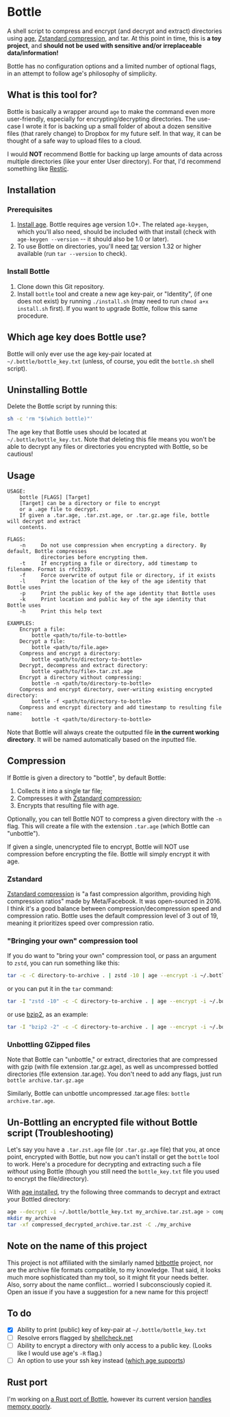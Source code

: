 # Bottle

A shell script to compress and encrypt (and decrypt and extract) directories using [age](https://github.com/FiloSottile/age), [Zstandard compression](https://facebook.github.io/zstd/), and tar. At this point in time, this is **a toy project**, and **should not be used with sensitive and/or irreplaceable data/information!**

Bottle has no configuration options and a limited number of optional flags, in an attempt to follow age's philosophy of simplicity.

## What is this tool for? 

Bottle is basically a wrapper around `age` to make the command even more user-friendly, especially for encrypting/decrypting directories. The use-case I wrote it for is backing up a small folder of about a dozen sensitive files (that rarely change) to Dropbox for my future self. In that way, it can be thought of a safe way to upload files to a cloud.

I would **NOT** recommend Bottle for backing up large amounts of data across multiple directories (like your enter User directory). For that, I'd recommend something like [Restic](https://restic.net/).

## Installation 

### Prerequisites 
1. [Install age](https://github.com/FiloSottile/age#installation). Bottle requires age version 1.0+. The related `age-keygen`, which you'll also need, should be included with that install (check with `age-keygen --version` -- it should also be 1.0 or later).
2. To use Bottle on directories, you'll need [tar](https://www.gnu.org/software/tar/) version 1.32 or higher available (run `tar --version` to check).

### Install Bottle
1. Clone down this Git repository.
2. Install `bottle` tool and create a new age key-pair, or "Identity", (if one does not exist) by running `./install.sh` (may need to run `chmod a+x install.sh` first). If you want to upgrade Bottle, follow this same procedure.

## Which age key does Bottle use?
Bottle will only ever use the age key-pair located at `~/.bottle/bottle_key.txt` (unless, of course, you edit the `bottle.sh` shell script).

## Uninstalling Bottle

Delete the Bottle script by running this:

```bash
sh -c 'rm "$(which bottle)"'
```

The age key that Bottle uses should be located at `~/.bottle/bottle_key.txt`. Note that deleting this file means you won't be able to decrypt any files or directories you encrypted with Bottle, so be cautious!

## Usage

```text
USAGE:
    bottle [FLAGS] [Target]
    [Target] can be a directory or file to encrypt
    or a .age file to decrypt.
    If given a .tar.age, .tar.zst.age, or .tar.gz.age file, bottle will decrypt and extract 
    contents.

FLAGS:
    -n     Do not use compression when encrypting a directory. By default, Bottle compresses 
           directories before encrypting them.
    -t     If encrypting a file or directory, add timestamp to filename. Format is rfc3339.
    -f     Force overwrite of output file or directory, if it exists
    -l     Print the location of the key of the age identity that Bottle uses
    -p     Print the public key of the age identity that Bottle uses
    -k     Print location and public key of the age identity that Bottle uses
    -h     Print this help text

EXAMPLES:
    Encrypt a file:
        bottle <path/to/file-to-bottle>
    Decrypt a file:
        bottle <path/to/file.age>
    Compress and encrypt a directory:
        bottle <path/to/directory-to-bottle>
    Decrypt, decompress and extract directory:
        bottle <path/to/file>.tar.zst.age
    Encrypt a directory without compressing:
        bottle -n <path/to/directory-to-bottle>
    Compress and encrypt directory, over-writing existing encrypted directory:
        bottle -f <path/to/directory-to-bottle>
    Compress and encrypt directory and add timestamp to resulting file name:
        bottle -t <path/to/directory-to-bottle>
```

Note that Bottle will always create the outputted file **in the current working directory**. It will be named automatically based on the inputted file.

## Compression 

If Bottle is given a directory to "bottle", by default Bottle:
1. Collects it into a single tar file;
2. Compresses it with [Zstandard compression](https://facebook.github.io/zstd/);
3. Encrypts that resulting file with age.

Optionally, you can tell Bottle NOT to compress a given directory with the `-n` flag. This will create a file with the extension `.tar.age` (which Bottle can "unbottle").

If given a single, unencrypted file to encrypt, Bottle will NOT use compression before encrypting the file. Bottle will simply encrypt it with age.

### Zstandard

[Zstandard compression](https://facebook.github.io/zstd) is "a fast compression algorithm, providing high compression ratios" made by Meta/Facebook. It was open-sourced in 2016. I think it's a good balance between compression/decompression speed and compression ratio. Bottle uses the default compression level of 3 out of 19, meaning it prioritizes speed over compression ratio. 

### "Bringing your own" compression tool

If you do want to "bring your own" compression tool, or pass an argument to `zstd`, you can run something like this:

```bash
tar -c -C directory-to-archive . | zstd -10 | age --encrypt -i ~/.bottle/bottle_key.txt > directory-to-archive.tar.zst.age
```

or you can put it in the `tar` command:

```bash
tar -I "zstd -10" -c -C directory-to-archive . | age --encrypt -i ~/.bottle/bottle_key.txt > directory-to-archive.tar.zst.age
```

or use [bzip2](https://en.wikipedia.org/wiki/Bzip2), as an example:

```bash
tar -I "bzip2 -2" -c -C directory-to-archive . | age --encrypt -i ~/.bottle/bottle_key.txt > directory-to-archive.tar.bzip2.age
```

### Unbottling GZipped files

Note that Bottle can "unbottle," or extract, directories that are compressed with gzip (with file extension .tar.gz.age), as well as uncompressed bottled directories (file extension .tar.age). You don't need to add any flags, just run `bottle archive.tar.gz.age`

Similarly, Bottle can unbottle uncompressed .tar.age files: `bottle archive.tar.age`.

## Un-Bottling an encrypted file without Bottle script (Troubleshooting)

Let's say you have a `.tar.zst.age` file (or `.tar.gz.age` file) that you, at once point, encrypted with Bottle, but now you can't install or get the `bottle` tool to work. Here's a procedure for decrypting and extracting such a file _without_ using Bottle (though you still need the `bottle_key.txt` file you used to encrypt the file/directory).

With [age installed](https://github.com/FiloSottile/age#installation), try the following three commands to decrypt and extract your Bottled directory:

```bash
age --decrypt -i ~/.bottle/bottle_key.txt my_archive.tar.zst.age > compressed_decrypted_archive.tar.zst
mkdir my_archive
tar -xf compressed_decrypted_archive.tar.zst -C ./my_archive
```

## Note on the name of this project

This project is not affiliated with the similarly named [bitbottle](https://code.lag.net/robey/bitbottle) project, nor are the archive file formats compatible, to my knowledge. That said, it looks much more sophisticated than my tool, so it might fit your needs better. Also, sorry about the name conflict... worried I subconsciously copied it. Open an issue if you have a suggestion for a new name for this project!

## To do

- [X] Ability to print (public) key of key-pair at `~/.bottle/bottle_key.txt`
- [ ] Resolve errors flagged by [shellcheck.net](https://www.shellcheck.net/)
- [ ] Ability to encrypt a directory with only access to a public key. (Looks like I would use age's `-R` flag.)
- [ ] An option to use your ssh key instead ([which age supports](https://github.com/FiloSottile/age#ssh-keys))

## Rust port

I'm working on [a Rust port of Bottle](https://github.com/sts10/bottle-rs/), however its current version [handles memory poorly](https://github.com/sts10/bottle-rs/issues/1).
